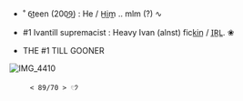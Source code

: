  - ˚ 6̲teen (200̲9̲) : He / H̲i̲m̲ .. mlm (?)  ∿



 - #1 Ivantill supremacist : Heavy Ivan (alnst) fick̲i̲n̲ / I̲R̲L̲. ❀ 
 - THE #1 TILL GOONER


![IMG_4410](https://github.com/user-attachments/assets/f31140df-f1fa-4c7a-b495-a89d461d96cd)

         < 89/70 > 𓏲𑁘 


   



